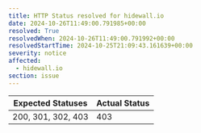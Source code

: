 ```yaml
---
title: HTTP Status resolved for hidewall.io
date: 2024-10-26T11:49:00.791985+00:00
resolved: True
resolvedWhen: 2024-10-26T11:49:00.791992+00:00
resolvedStartTime: 2024-10-25T21:09:43.161639+00:00
severity: notice
affected:
  - hidewall.io
section: issue
---
```


| Expected Statuses | Actual Status  |
|-------------------|----------------|
| 200, 301, 302, 403 | 403 |
